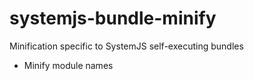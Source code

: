 # systemjs-bundle-minify
Minification specific to SystemJS self-executing bundles
+ Minify module names
